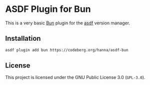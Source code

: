 # ASDF Plugin for Bun

This is a very basic [Bun](https://bun.sh) plugin for the [asdf](https://asdf-vm.com/) version
manager.

## Installation

```txt
asdf plugin add bun https://codeberg.org/hanna/asdf-bun
```

## License

This project is licensed under the GNU Public License 3.0 (`GPL-3.0`).
